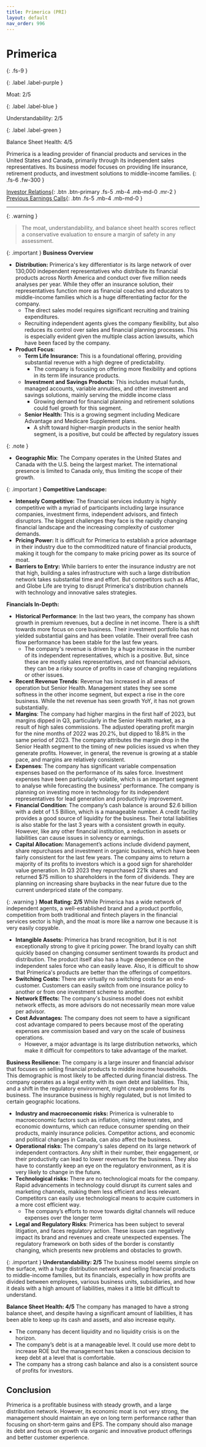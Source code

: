 ```yaml
---
title: Primerica (PRI)
layout: default
nav_order: 996
---
```


# Primerica
{: .fs-9 }

{: .label .label-purple }

Moat: 2/5

{: .label .label-blue }

Understandability: 2/5

{: .label .label-green }

Balance Sheet Health: 4/5

Primerica is a leading provider of financial products and services in the United States and Canada, primarily through its independent sales representatives. Its business model focuses on providing life insurance, retirement products, and investment solutions to middle-income families.
{: .fs-6 .fw-300 }

[Investor Relations](https://www.google.com/search?q=PRI+investor+relations){: .btn .btn-primary .fs-5 .mb-4 .mb-md-0 .mr-2 }
[Previous Earnings Calls](https://discountingcashflows.com/company/PRI/transcripts/){: .btn .fs-5 .mb-4 .mb-md-0 }

---

{: .warning }
>The moat, understandability, and balance sheet health scores reflect a conservative evaluation to ensure a margin of safety in any assessment.



{: .important }
**Business Overview**
*   **Distribution:** Primerica's key differentiator is its large network of over 130,000 independent representatives who distribute its financial products across North America and conduct over five million needs analyses per year. While they offer an insurance solution, their representatives function more as financial coaches and educators to middle-income families which is a huge differentiating factor for the company. 
    *   The direct sales model requires significant recruiting and training expenditures.
    *   Recruiting independent agents gives the company flexibility, but also reduces its control over sales and financial planning processes. This is especially evident given the multiple class action lawsuits, which have been faced by the company. 
*   **Product Focus**: 
    *   **Term Life Insurance:** This is a foundational offering, providing substantial revenue with a high degree of predictability. 
        *   The company is focusing on offering more flexibility and options in its term life insurance products. 
    *   **Investment and Savings Products:** This includes mutual funds, managed accounts, variable annuities, and other investment and savings solutions, mainly serving the middle income class
        *   Growing demand for financial planning and retirement solutions could fuel growth for this segment. 
    *   **Senior Health:** This is a growing segment including Medicare Advantage and Medicare Supplement plans.
        *    A shift toward higher-margin products in the senior health segment, is a positive, but could be affected by regulatory issues

{: .note }
*   **Geographic Mix**: The Company operates in the United States and Canada with the U.S. being the largest market. The international presence is limited to Canada only, thus limiting the scope of their growth.

{: .important }
**Competitive Landscape:**

*   **Intensely Competitive:** The financial services industry is highly competitive with a myriad of participants including large insurance companies, investment firms, independent advisors, and fintech disruptors. The biggest challenges they face is the rapidly changing financial landscape and the increasing complexity of customer demands.
*  **Pricing Power:** It is difficult for Primerica to establish a price advantage in their industry due to the commoditized nature of financial products, making it tough for the company to make pricing power as its source of moat.
*   **Barriers to Entry:** While barriers to enter the insurance industry are not that high, building a sales infrastructure with such a large distribution network takes substantial time and effort. But competitors such as Aflac, and Globe Life are trying to disrupt Primerica's distribution channels with technology and innovative sales strategies. 

**Financials In-Depth:**

*   **Historical Performance**: In the last two years, the company has shown growth in premium revenues, but a decline in net income. There is a shift towards more focus on core business. Their investment portfolio has not yielded substantial gains and has been volatile. Their overall free cash flow performance has been stable for the last few years.
    *  The company's revenue is driven by a huge increase in the number of its independent representatives, which is a positive. But, since these are mostly sales representatives, and not financial advisors, they can be a risky source of profits in case of changing regulations or other issues.
*    **Recent Revenue Trends**: Revenue has increased in all areas of operation but Senior Health. Management states they see some softness in the other income segment, but expect a rise in the core business. While the net revenue has seen growth YoY, it has not grown substantially. 
*   **Margins**: The company had higher margins in the first half of 2023, but margins dipped in Q3, particularly in the Senior Health market, as a result of high sales commissions. The adjusted operating profit margin for the nine months of 2022 was 20.2%, but dipped to 18.8% in the same period of 2023. The company attributes the margin drop in the Senior Health segment to the timing of new policies issued vs when they generate profits. However, in general, the revenue is growing at a stable pace, and margins are relatively consistent. 
*   **Expenses**: The company has significant variable compensation expenses based on the performance of its sales force. Investment expenses have been particularly volatile, which is an important segment to analyse while forecasting the business' performance. The company is planning on investing more in technology for its independent representatives for lead generation and productivity improvement.
*  **Financial Condition**: The company’s cash balance is around \$2.6 billion with a debt of 1.5 Billion, which is a manageable number. A credit facility provides a good source of liquidity for the business. Their total liabilities is also stable for the last 3 years with a consistent growth in equity. However, like any other financial institution, a reduction in assets or liabilities can cause issues in solvency or earnings. 
*  **Capital Allocation:** Management’s actions include dividend payment, share repurchases and investment in organic business, which have been fairly consistent for the last few years. The company aims to return a majority of its profits to investors which is a good sign for shareholder value generation. In Q3 2023 they repurchased 221k shares and returned $75 million to shareholders in the form of dividends. They are planning on increasing share buybacks in the near future due to the current underpriced state of the company. 

{: .warning }
**Moat Rating: 2/5**
While Primerica has a wide network of independent agents, a well-established brand and a product portfolio, competition from both traditional and fintech players in the financial services sector is high, and the moat is more like a narrow one because it is very easily copyable. 

*   **Intangible Assets:** Primerica has brand recognition, but it is not exceptionally strong to give it pricing power. The brand loyalty can shift quickly based on changing consumer sentiment towards its product and distribution. The product itself also has a huge dependence on the independent sales force who can easily leave. Also, it is difficult to show that Primerica's products are better than the offerings of competitors. 
*   **Switching Costs:** There are virtually no switching costs for an end-customer. Customers can easily switch from one insurance policy to another or from one investment scheme to another.
*   **Network Effects:** The company's business model does not exhibit network effects, as more advisors do not necessarily mean more value per advisor. 
*   **Cost Advantages:** The company does not seem to have a significant cost advantage compared to peers because most of the operating expenses are commission based and vary on the scale of business operations.
    *   However, a major advantage is its large distribution networks, which make it difficult for competitors to take advantage of the market.

**Business Resilience:**
The company is a large insurer and financial advisor that focuses on selling financial products to middle income households. This demographic is most likely to be affected during financial distress. The company operates as a legal entity with its own debt and liabilities. This, and a shift in the regulatory environment, might create problems for its business. The insurance business is highly regulated, but is not limited to certain geographic locations.

*   **Industry and macroeconomic risks:** Primerica is vulnerable to macroeconomic factors such as inflation, rising interest rates, and economic downturns, which can reduce consumer spending on their products, mainly insurance policies. Competitor actions, and economic and political changes in Canada, can also affect the business.
*   **Operational risks:** The company's sales depend on its large network of independent contractors. Any shift in their number, their engagement, or their productivity can lead to lower revenues for the business. They also have to constantly keep an eye on the regulatory environment, as it is very likely to change in the future.
*   **Technological risks:** There are no technological moats for the company. Rapid advancements in technology could disrupt its current sales and marketing channels, making them less efficient and less relevant. Competitors can easily use technological means to acquire customers in a more cost efficient way.
    *   The company’s efforts to move towards digital channels will reduce expenses over the longer term
*  **Legal and Regulatory Risks**: Primerica has been subject to several litigation, and faces regulatory action. These issues can negatively impact its brand and revenues and create unexpected expenses. The regulatory framework on both sides of the border is constantly changing, which presents new problems and obstacles to growth. 

{: .important }
**Understandability: 2/5**
The business model seems simple on the surface, with a huge distribution network and selling financial products to middle-income families, but its financials, especially in how profits are divided between employees, various business units, subsidiaries, and how it deals with a high amount of liabilities, makes it a little bit difficult to understand. 

**Balance Sheet Health: 4/5**
The company has managed to have a strong balance sheet, and despite having a significant amount of liabilities, it has been able to keep up its cash and assets, and also increase equity.

*  The company has decent liquidity and no liquidity crisis is on the horizon.
*  The company’s debt is at a manageable level. It could use more debt to increase ROE but the management has taken a conscious decision to keep debt at a level that is comfortable.
*  The company has a strong cash balance and also is a consistent source of profits for investors.

## Conclusion
Primerica is a profitable business with steady growth, and a large distribution network. However, its economic moat is not very strong, the management should maintain an eye on long term performance rather than focusing on short-term gains and EPS. The company should also manage its debt and focus on growth via organic and innovative product offerings and better customer experience.
